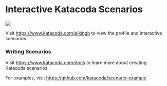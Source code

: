 # Interactive Katacoda Scenarios

[![](http://shields.katacoda.com/katacoda/elkingh/count.svg)](https://www.katacoda.com/elkingh "Get your profile on Katacoda.com")

Visit https://www.katacoda.com/elkingh to view the profile and interactive scenarios

### Writing Scenarios
Visit https://www.katacoda.com/docs to learn more about creating Katacoda scenarios

For examples, visit https://github.com/katacoda/scenario-example
